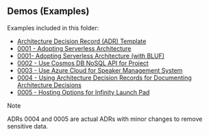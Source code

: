 ## Demos (Examples)

Examples included in this folder:

- [Architecture Decision Record (ADR) Template](adr-template.md)
- [0001 - Adopting Serverless Architecture](0001-AdoptingServerlessArchitecture.md)
- [0001- Adopting Serverless Architecture (with BLUF)](0001-AdoptingServerlessArchitecture-WithBLUF.md)
- [0002 - Use Cosmos DB NoSQL API for Project](0002-UseCosmosDBNoSQLAPIForProject.md)
- [0003 - Use Azure Cloud for Speaker Management System](0003-UseAzureCloudForSpeakerManagementSystem.md)
- [0004 - Using Architecture Decision Records for Documenting Architecture Decisions](0004-Using-Architecture-Decision-Records-for-Documenting-Architecture-Decisions.md)
- [0005 - Hosting Options for Infinity Launch Pad](0005-Hosting-Options-for-Infinity-Launch-Pad.md)

> [!NOTE]
>
> ADRs 0004 and 0005 are actual ADRs with minor changes to remove sensitive data.
